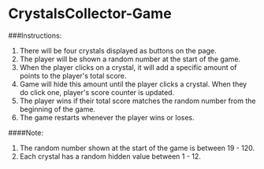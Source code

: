 # CrystalsCollector-Game
###Instructions:
1. There will be four crystals displayed as buttons on the page.
2. The player will be shown a random number at the start of the game.
3. When the player clicks on a crystal, it will add a specific amount of points to the player's total score.
4. Game will hide this amount until the player clicks a crystal. When they do click one, player's score counter is updated.
5. The player wins if their total score matches the random number from the beginning of the game.
6. The game restarts whenever the player wins or loses.

####Note:
1. The random number shown at the start of the game is between 19 - 120.
2. Each crystal has a random hidden value between 1 - 12.
